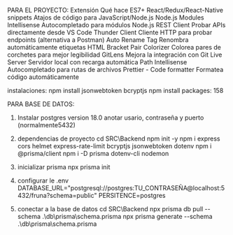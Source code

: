 PARA EL PROYECTO:
Extensión                                       Qué hace
ES7+ React/Redux/React-Native snippets          Atajos de código para JavaScript/Node.js
Node.js Modules Intellisense                    Autocompletado para módulos Node.js
REST Client                                     Probar APIs directamente desde VS Code
Thunder Client                                  Cliente HTTP para probar endpoints (alternativa a Postman)
Auto Rename Tag                                 Renombra automáticamente etiquetas HTML
Bracket Pair Colorizer                          Colorea pares de corchetes para mejor legibilidad
GitLens                                         Mejora la integración con Git
Live Server                                     Servidor local con recarga automática
Path Intellisense                               Autocompletado para rutas de archivos
Prettier - Code formatter                       Formatea código automáticamente

instalaciones:
npm install jsonwebtoken bcryptjs
npm install 
packages: 158

PARA BASE DE DATOS:
1. Instalar postgres version 18.0 anotar usario, contraseña y puerto (normalmente5432)

2. dependencias de proyecto
cd SRC\Backend
npm init -y
npm i express cors helmet express-rate-limit bcryptjs jsonwebtoken dotenv
npm i @prisma/client
npm i -D prisma dotenv-cli nodemon

3. inicializar prisma
npx prisma init

4. configurar le .env
DATABASE_URL="postgresql://postgres:TU_CONTRASEÑA@localhost:5432/fruna?schema=public"
PERSITENCE=postgres

5. conectar a la base de datos
cd SRC\Backend
npx prisma db pull --schema .\db\prisma\schema.prisma
npx prisma generate --schema .\db\prisma\schema.prisma
